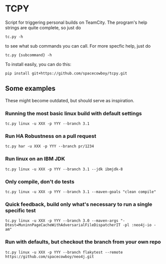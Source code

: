 # TCPY

Script for triggering personal builds on TeamCity. The program's help
strings are quite complete, so just do

    tc.py -h

to see what sub commands you can call. For more specfic help, just do

    tc.py {subcommand} -h

To install easily, you can do this:

    pip install git+https://github.com/spacecowboy/tcpy.git

## Some examples

These might become outdated, but should serve as inspiration.

### Running the most basic linux build with default settings

    tc.py linux -u XXX -p YYY --branch 3.1

### Run HA Robustness on a pull request

    tc.py har -u XXX -p YYY --branch pr/1234

### Run linux on an IBM JDK

    tc.py linux -u XXX -p YYY --branch 3.1 --jdk ibmjdk-8

### Only compile, don't do tests

    tc.py linux -u XXX -p YYY --branch 3.1 --maven-goals "clean compile"

### Quick feedback, build only what's necessary to run a single specific test

    tc.py linux -u XXX -p YYY --branch 3.0 --maven-args "-Dtest=MuninnPageCacheWithAdversarialFileDispatcherIT -pl :neo4j-io -am"

### Run with defaults, but checkout the branch from your own repo

    tc.py linux -u XXX -p YYY --branch flakytest --remote https://github.com/spacecowboy/neo4j.git
